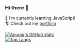 ### Hi there 👋

<!--
**Kiddie22/kiddie22** is a ✨ _special_ ✨ repository because its `README.md` (this file) appears on your GitHub profile.
-->
🌱 I’m currently learning JavaScript! \
🌎 Check out my <a href="https://kiddie22.github.io/">portfolio</a>
<!--
Here are some ideas to get you started:

- 🔭 I’m currently working on ...
- 🌱 I’m currently learning ...
- 👯 I’m looking to collaborate on ...
- 🤔 I’m looking for help with ...
- 💬 Ask me about ...
- 📫 How to reach me: ...
- 😄 Pronouns: ...
- ⚡ Fun fact: ...
-->

[![Anurag's GitHub stats](https://github-readme-stats.vercel.app/api?username=kiddie22&count_private=true&theme=tokyonight)](https://github.com/kiddie22)
\
[![Top Langs](https://github-readme-stats.vercel.app/api/top-langs/?username=kiddie22&layout=compact&theme=tokyonight)](https://github.com/kiddie22)


